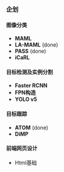 ### 企划

#### 图像分类

- **MAML**
- **LA-MAML** (done)
- **PASS** (done)
- **iCaRL**

#### 目标检测及实例分割

- **Faster RCNN**
- **FPN构造**
- **YOLO v5**

#### 目标跟踪

- **ATOM** (done)
- **DiMP**

#### 前端网页设计

- Html基础
